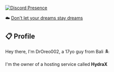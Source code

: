 [![Discord Presence](https://lanyard-profile-readme.vercel.app/api/335988287913066498)](https://discord.com/users/335988287913066498)

☁️ <a href="https://youtube.com/watch?v=KxGRhd_iWuE">Don't let your dreams stay dreams</a>

## 📋 Profile

Hey there, I'm DrOreo002, a 17yo guy from Bali 🏝 <br/><br/>I'm the owner of a hosting service called **HydraX**
